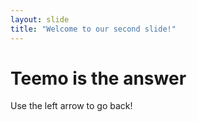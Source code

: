 ```yaml
---
layout: slide
title: "Welcome to our second slide!"
---
```

<h1>Teemo is the answer</h1>
Use the left arrow to go back!

